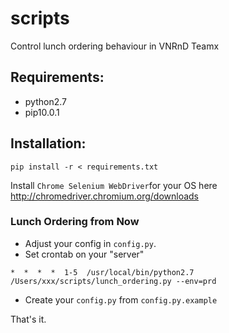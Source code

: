 # scripts
Control lunch ordering behaviour in VNRnD Teamx

## Requirements:
- python2.7
- pip10.0.1


## Installation:
`pip install -r < requirements.txt`

Install `Chrome Selenium WebDriver`for your OS here http://chromedriver.chromium.org/downloads


### Lunch Ordering from Now
- Adjust your config in `config.py`.
- Set crontab on your "server" 

`*  *  *  *  1-5  /usr/local/bin/python2.7 /Users/xxx/scripts/lunch_ordering.py --env=prd`
- Create your `config.py` from `config.py.example`

That's it.
